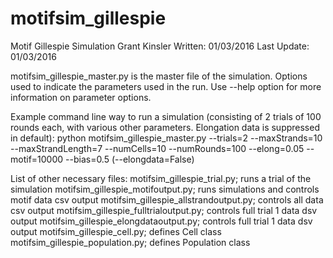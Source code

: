 # motifsim_gillespie

Motif Gillespie Simulation
Grant Kinsler
Written: 01/03/2016
Last Update: 01/03/2016

motifsim_gillespie_master.py is the master file of the simulation. Options used to indicate the parameters used in the run.
Use --help option for more information on parameter options.

Example command line way to run a simulation (consisting of 2 trials of 100 rounds each, with various other parameters. Elongation data is suppressed in default):
python motifsim_gillespie_master.py --trials=2 --maxStrands=10 --maxStrandLength=7 --numCells=10 --numRounds=100 --elong=0.05 --motif=10000 --bias=0.5 (--elongdata=False)

List of other necessary files:
motifsim_gillespie_trial.py; runs a trial of the simulation
motifsim_gillespie_motifoutput.py; runs simulations and controls motif data csv output
motifsim_gillespie_allstrandoutput.py; controls all data csv output
motifsim_gillespie_fulltrialoutput.py; controls full trial 1 data dsv output
motifsim_gillespie_elongdataoutput.py; controls full trial 1 data dsv output
motifsim_gillespie_cell.py; defines Cell class
motifsim_gillespie_population.py; defines Population class
